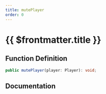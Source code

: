 ```yaml
---
title: mutePlayer
order: 0
---
```


# {{ $frontmatter.title }}

## Function Definition

```ts
public mutePlayer(player: Player): void;
```

## Documentation

<!--@include: ./parts/mutePlayer.md-->
